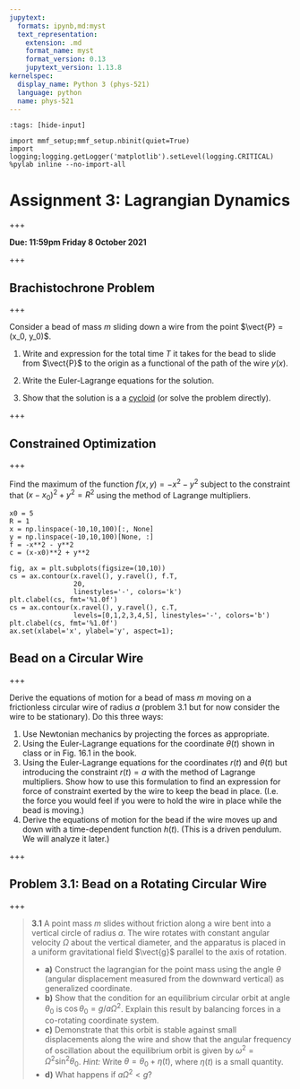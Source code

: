 ```yaml
---
jupytext:
  formats: ipynb,md:myst
  text_representation:
    extension: .md
    format_name: myst
    format_version: 0.13
    jupytext_version: 1.13.8
kernelspec:
  display_name: Python 3 (phys-521)
  language: python
  name: phys-521
---
```


```{code-cell}
:tags: [hide-input]

import mmf_setup;mmf_setup.nbinit(quiet=True)
import logging;logging.getLogger('matplotlib').setLevel(logging.CRITICAL)
%pylab inline --no-import-all
```

# Assignment 3: Lagrangian Dynamics

+++

**Due: 11:59pm Friday 8 October 2021**

+++

## Brachistochrone Problem

+++

Consider a bead of mass $m$ sliding down a wire from the point $\vect{P} = (x_0, y_0)$.

1. Write and expression for the total time $T$ it takes for the bead to slide from
   $\vect{P}$ to the origin as a functional of the path of the wire $y(x)$.

2. Write the Euler-Lagrange equations for the solution.

3. Show that the solution is a a [cycloid](https://en.wikipedia.org/wiki/Cycloid) (or
   solve the problem directly).

+++

## Constrained Optimization

+++

Find the maximum of the function $f(x,y) = -x^2-y^2$ subject to the constraint that
$(x-x_0)^2 + y^2 = R^2$ using the method of Lagrange multipliers.

```{code-cell}
x0 = 5
R = 1
x = np.linspace(-10,10,100)[:, None]
y = np.linspace(-10,10,100)[None, :]
f = -x**2 - y**2
c = (x-x0)**2 + y**2

fig, ax = plt.subplots(figsize=(10,10))
cs = ax.contour(x.ravel(), y.ravel(), f.T, 
                20,
                linestyles='-', colors='k')
plt.clabel(cs, fmt='%1.0f')
cs = ax.contour(x.ravel(), y.ravel(), c.T, 
                levels=[0,1,2,3,4,5], linestyles='-', colors='b')
plt.clabel(cs, fmt='%1.0f')
ax.set(xlabel='x', ylabel='y', aspect=1);
```

## Bead on a Circular Wire

+++

Derive the equations of motion for a bead of mass $m$ moving on a frictionless circular wire of radius $a$ (problem 3.1 but for now consider the wire to be stationary).  Do this three ways:

1. Use Newtonian mechanics by projecting the forces as appropriate.
2. Using the Euler-Lagrange equations for the coordinate $\theta(t)$ shown in class or in Fig. 16.1 in the book.
3. Using the Euler-Lagrange equations for the coordinates $r(t)$ and $\theta(t)$ but introducing the constraint $r(t) = a$ with the method of Lagrange multipliers.  Show how to use this formulation to find an expression for force of constraint exerted by the wire to keep the bead in place.  (I.e. the force you would feel if you were to hold the wire in place while the bead is moving.)
4. Derive the equations of motion for the bead if the wire moves up and down with a time-dependent function $h(t)$.  (This is a driven pendulum.  We will analyze it later.)

+++

## Problem 3.1: Bead on a Rotating Circular Wire

+++

> **3.1** A point mass $m$ slides without friction along a wire bent into a vertical circle of radius $a$.
> The wire rotates with constant angular velocity $\Omega$ about the vertical diameter, and the apparatus is placed in a uniform gravitational field $\vect{g}$ parallel to the axis of rotation.
> * **a)** Construct the lagrangian for the point mass using the angle $\theta$ (angular displacement measured from the downward vertical) as generalized coordinate.
> * **b)** Show that the condition for an equilibrium circular orbit at angle $\theta_0$ is $\cos\theta_0 = g/a\Omega^2$. Explain this result by balancing forces in a co-rotating coordinate system.
> * **c)** Demonstrate that this orbit is stable against small displacements along the wire and show that the angular frequency of oscillation about the equilibrium orbit is given by $\omega^2 = \Omega^2\sin^2\theta_0$. *Hint:* Write $\theta = \theta_0 +\eta(t)$, where $\eta(t)$ is a small quantity.
>* **d)** What happens if $a\Omega^2 < g$?
